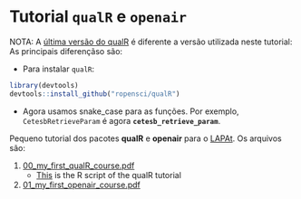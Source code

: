 # Tutorial `qualR` e `openair`

NOTA: A [última versão do qualR](https://github.com/ropensci/qualR) é diferente a versão utilizada neste tutorial:
As principais diferençãso são:

 * Para instalar `qualR`:
```R
library(devtools)
devtools::install_github("ropensci/qualR")
```

 * Agora usamos snake_case para as funções. Por exemplo, `CetesbRetrieveParam` é agora **`cetesb_retrieve_param`**.


Pequeno tutorial dos pacotes **qualR** e **openair** para o [LAPAt](http://www.lapat.iag.usp.br/).
Os arquivos são:
1. [00_my_first_qualR_course.pdf](https://github.com/quishqa/qualR_tuto/blob/main/00_my_first_qualR_course.pdf)
    - [This](https://github.com/quishqa/qualR_tuto/blob/main/01_scripts/01_my_first_qualR_script.R) is the R script of the qualR tutorial
2. [01_my_first_openair_course.pdf](https://github.com/quishqa/qualR_tuto/blob/main/01_my_first_openair_course.pdf)
